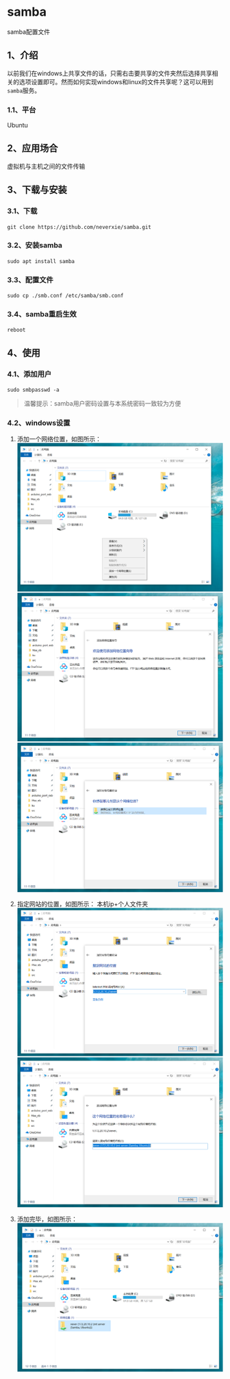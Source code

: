 # samba
samba配置文件

## 1、介绍
以前我们在windows上共享文件的话，只需右击要共享的文件夹然后选择共享相关的选项设置即可。然而如何实现windows和linux的文件共享呢？这可以用到`samba`服务。

### 1.1、平台
Ubuntu

## 2、应用场合
虚拟机与主机之间的文件传输

## 3、下载与安装
### 3.1、下载
`git clone https://github.com/neverxie/samba.git`

### 3.2、安装samba
`sudo apt install samba`

### 3.3、配置文件
`sudo cp ./smb.conf /etc/samba/smb.conf`

### 3.4、samba重启生效
`reboot`

## 4、使用

### 4.1、添加用户
`sudo smbpasswd -a`
> 温馨提示：samba用户密码设置与本系统密码一致较为方便

### 4.2、windows设置
1. 添加一个网络位置，如图所示：
![1.png](./figure/1.png)
![2.png](./figure/2.png)
![3.png](./figure/3.png)

2. 指定网站的位置，如图所示：
本机ip+个人文件夹
![4.png](./figure/4.png)
![5.png](./figure/5.png)

3. 添加完毕，如图所示：
![6.png](./figure/6.png)
